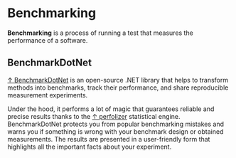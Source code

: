 # Benchmarking

**Benchmarking** is a process of running a test that measures the performance of a software.

## BenchmarkDotNet

[↑ BenchmarkDotNet](https://github.com/dotnet/BenchmarkDotNet) is an open-source .NET library that helps to transform methods into benchmarks, track their performance, and share reproducible measurement experiments.

Under the hood, it performs a lot of magic that guarantees reliable and precise results thanks to the [↑ perfolizer](https://github.com/AndreyAkinshin/perfolizer) statistical engine. BenchmarkDotNet protects you from popular benchmarking mistakes and warns you if something is wrong with your benchmark design or obtained measurements. The results are presented in a user-friendly form that highlights all the important facts about your experiment.
